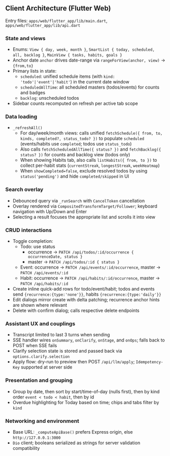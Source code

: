 ## Client Architecture (Flutter Web)

Entry files: `apps/web/flutter_app/lib/main.dart`, `apps/web/flutter_app/lib/api.dart`

### State and views

- Enums: `View { day, week, month }`, `SmartList { today, scheduled, all, backlog }`, `MainView { tasks, habits, goals }`
- Anchor date `anchor` drives date-range via `rangeForView(anchor, view)` → `{from,to}`
- Primary lists in state:
  - `scheduled`: unified schedule items (with `kind: 'todo'|'event'|'habit'`) in the current date window
  - `scheduledAllTime`: all scheduled masters (todos/events) for counts and badges
  - `backlog`: unscheduled todos
- Sidebar counts recomputed on refresh per active tab scope

### Data loading

- `_refreshAll()`
  - For day/week/month views: calls unified `fetchSchedule({ from, to, kinds, completed?, status_todo? })` to populate `scheduled` (events/habits use `completed`; todos use `status_todo`)
  - Also calls `fetchScheduledAllTime({ status? })` and `fetchBacklog({ status? })` for counts and backlog view (todos only)
  - When showing Habits tab, also calls `listHabits({ from, to })` to collect per-habit stats (`currentStreak`, `longestStreak`, `weekHeatmap`)
  - When `showCompleted=false`, exclude resolved todos by using `status('pending')` and hide `completed/skipped` in UI

### Search overlay

- Debounced query via `_runSearch` with `CancelToken` cancellation
- Overlay rendered via `CompositedTransformTarget/Follower`; keyboard navigation with Up/Down and Enter
- Selecting a result focuses the appropriate list and scrolls it into view

### CRUD interactions

- Toggle completion:
  - Todo: use status
    - occurrence → `PATCH /api/todos/:id/occurrence { occurrenceDate, status }`
    - master → `PATCH /api/todos/:id { status }`
  - Event: occurrence → `PATCH /api/events/:id/occurrence`, master → `PATCH /api/events/:id`
  - Habit: occurrence → `PATCH /api/habits/:id/occurrence`, master → `PATCH /api/habits/:id`
- Create inline quick-add rows for todo/event/habit; todos and events send `{recurrence:{type:'none'}}`, habits `{recurrence:{type:'daily'}}`
- Edit dialogs mirror create with delta patching; recurrence anchor hints are shown where relevant
- Delete with confirm dialog; calls respective delete endpoints

### Assistant UX and couplings

- Transcript limited to last 3 turns when sending
- SSE handler wires `onSummary`, `onClarify`, `onStage`, and `onOps`; falls back to POST when SSE fails
- Clarify selection state is stored and passed back via `options.clarify.selection`
- Apply flow: dry-run to preview then POST `/api/llm/apply`; `Idempotency-Key` supported at server side

### Presentation and grouping

- Group by date, then sort by start/time-of-day (nulls first), then by kind order `event < todo < habit`, then by id
- Overdue highlighting for Today based on time; chips and tabs filter by `kind`

### Networking and environment

- Base URL: `_computeApiBase()` prefers Express origin, else `http://127.0.0.1:3000`
- `Dio` client; booleans serialized as strings for server validation compatibility



